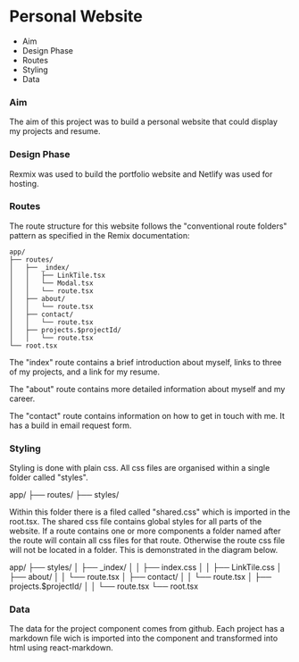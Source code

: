 # Personal Website

- Aim
- Design Phase
- Routes
- Styling
- Data

### Aim

The aim of this project was to build a personal website that could display my projects and resume.

### Design Phase

Rexmix was used to build the portfolio website and Netlify was used for hosting.

### Routes

The route structure for this website follows the "conventional route folders" pattern as specified in the Remix documentation:
```
app/
├── routes/
│   ├── _index/
│   │   ├── LinkTile.tsx
│   │   └── Modal.tsx
│   │   └── route.tsx
│   ├── about/
│   │   └── route.tsx
│   ├── contact/
│   │   └── route.tsx
│   ├── projects.$projectId/
│   │   └── route.tsx
└── root.tsx
```
The "index" route contains a brief introduction about myself, links to three of my projects, and a link for my resume.

The "about" route contains more detailed information about myself and my career.

The "contact" route contains information on how to get in touch with me. It has a build in email request form.

### Styling

Styling is done with plain css. All css files are organised within a single folder called "styles". 

app/
├── routes/
├── styles/

Within this folder there is a filed called "shared.css" which is imported in the root.tsx.
The shared css file contains global styles for all parts of the website. If a route contains one or more components a folder named after the route will contain all css files for that route. Otherwise the route css file will not be located in a folder. This is demonstrated in the diagram below.

app/
├── styles/
│   ├── _index/
│   │   ├── index.css
│   │   ├── LinkTile.css
│   ├── about/
│   │   └── route.tsx
│   ├── contact/
│   │   └── route.tsx
│   ├── projects.$projectId/
│   │   └── route.tsx
└── root.tsx

### Data

The data for the project component comes from github. Each project has a markdown file wich is imported into the component and transformed into html using react-markdown.
